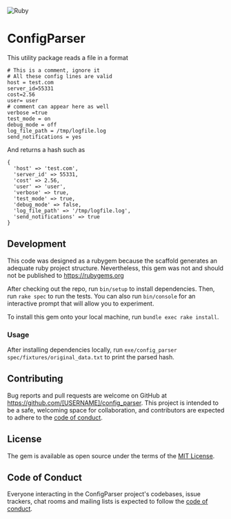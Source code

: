 ![Ruby](https://github.com/mauriciovieira/config-parser/actions/workflows/ruby.yml/badge.svg)

# ConfigParser

This utility package reads a file in a format

```
# This is a comment, ignore it
# All these config lines are valid
host = test.com
server_id=55331
cost=2.56
user= user
# comment can appear here as well
verbose =true
test_mode = on
debug_mode = off
log_file_path = /tmp/logfile.log
send_notifications = yes
```

And returns a hash such as

```
{
  'host' => 'test.com',
  'server_id' => 55331,
  'cost' => 2.56,
  'user' => 'user',
  'verbose' => true,
  'test_mode' => true,
  'debug_mode' => false,
  'log_file_path' => '/tmp/logfile.log',
  'send_notifications' => true
}
```

## Development

This code was designed as a rubygem because the scaffold generates an adequate ruby project structure. Nevertheless, this gem was not and should not be published to https://rubygems.org

After checking out the repo, run `bin/setup` to install dependencies. Then, run `rake spec` to run the tests. You can also run `bin/console` for an interactive prompt that will allow you to experiment.

To install this gem onto your local machine, run `bundle exec rake install`.

### Usage

After installing dependencies locally, run `exe/config_parser spec/fixtures/original_data.txt` to print the parsed hash.

## Contributing

Bug reports and pull requests are welcome on GitHub at https://github.com/[USERNAME]/config_parser. This project is intended to be a safe, welcoming space for collaboration, and contributors are expected to adhere to the [code of conduct](https://github.com/[USERNAME]/config_parser/blob/master/CODE_OF_CONDUCT.md).

## License

The gem is available as open source under the terms of the [MIT License](https://opensource.org/licenses/MIT).

## Code of Conduct

Everyone interacting in the ConfigParser project's codebases, issue trackers, chat rooms and mailing lists is expected to follow the [code of conduct](https://github.com/mauricio-doctible/config_parser/blob/master/CODE_OF_CONDUCT.md).
